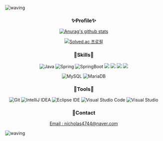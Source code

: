 <!--![waving](https://capsule-render.vercel.app/api?type=waving&height=300&text=🙋‍♂️WONSEOK&fontColor=FFFFFF&animation=fadeIn&fontAlign=50&fontAlignY=40&color=0:BCE3FD,100:C091F6&section=header)-->

<!--![soft](https://capsule-render.vercel.app/api?type=soft&color=auto&text=Good%20to%20use%20with%20other%20readme&fontSize=40&animation=twinkling)-->

![waving](https://capsule-render.vercel.app/api?type=waving&color=100:C091F6&text=JUST%20DO%20IT💻&fontColor=FFFFFF&fontAlignY=30&fontSize=60&height=220&animation=fadeIn&desc=🙋‍♂️This%20is%20WONSEOK's%20github😎&descAlignY=50)

<div align="center">
  
<!--![아이콘깃](https://user-images.githubusercontent.com/113500970/212019514-68ed25de-aae6-45a7-94a2-1e69c82d2dc5.png)-->
  
<!--### 🌱Experiences-->
<!--
**Bachelor Degree**
- **Mar 2018 - Sep 2023(expected)** School of Conputer science, Chungbuk National University</br>

**Undergraduate researcher**
- **Apr 2021 - Jun 2022** Intelligent Software Lab at Chungbuk National University's School of Computer Science
-->


### ✨Profile✨
  

<!-- 깃헙 스탯 -->
 [![Anurag's github stats](https://github-readme-stats.vercel.app/api?username=WONSEOKJE&theme=merko)](https://github.com/anuraghazra/github-readme-stats)


<!-- 백준 스탯 -->
[![Solved.ac 프로필](http://mazassumnida.wtf/api/v2/generate_badge?boj=je8888)](https://solved.ac/profile/je8888)

<!-- 언어 스탯
[![Top Langs](https://github-readme-stats.vercel.app/api/top-langs/?username=CocoIsCat&layout=compact)](https://github.com/anuraghazra/github-readme-stats)
-->
  


### 💪Skills💪
![Java](https://img.shields.io/badge/Java-007396.svg?&style=for-the-badge&logo=Java&logoColor=white) ![Spring](https://img.shields.io/badge/Spring-6DB33F.svg?&style=for-the-badge&logo=Spring&logoColor=white) <img alt="SpringBoot" src ="https://img.shields.io/badge/SpringBoot-green?style=for-the-badge&logo=springboot&logoColor=white"/> <img src="https://img.shields.io/badge/Spring Data JPA-6DB33F?style=for-the-badge&logo=Spring Data JPA&logoColor=white"> <img src="https://img.shields.io/badge/MyBatis-D14836?style=for-the-badge&logo=MyBatis&logoColor=white"> <img src="https://img.shields.io/badge/Amazon AWS-232F3E?style=for-the-badge&logo=Amazon AWS&logoColor=white"> <img src="https://img.shields.io/badge/Amazon EC2-FF9900?style=for-the-badge&logo=Amazon EC2&logoColor=white">

![MySQL](https://img.shields.io/badge/MySQL-4479A1.svg?&style=for-the-badge&logo=MySQL&logoColor=white) ![MariaDB](https://img.shields.io/badge/MariaDB-003545?style=for-the-badge&logo=mariadb&logoColor=white)


### 🔧Tools🔧
![Git](https://img.shields.io/badge/Git-F05032.svg?&style=for-the-badge&logo=Git&logoColor=white) ![IntelliJ IDEA](https://img.shields.io/badge/IntelliJIDEA-000000.svg?style=for-the-badge&logo=intellij-idea&logoColor=white) ![Eclipse IDE](https://img.shields.io/badge/Eclipse%20IDE-2C2255.svg?&style=for-the-badge&logo=Eclipse%20IDE&logoColor=white) ![Visual Studio Code](https://img.shields.io/badge/Visual%20Studio%20Code-007ACC.svg?&style=for-the-badge&logo=Visual%20Studio%20Code&logoColor=white)  ![Visual Studio](https://img.shields.io/badge/Visual%20Studio-5C2D91.svg?style=for-the-badge&logo=visual-studio&logoColor=white)

### 📮Contact
[Email : nicholas4744@naver.com](nicholas4744@naver.com)

</div>
<!--
**CocoIsCat/CocoIsCat** is a ✨ _special_ ✨ repository because its `README.md` (this file) appears on your GitHub profile.
### Hi there 👋
Here are some ideas to get you started:
- 🔭 I’m currently working on ...
- 🌱 I’m currently learning ...
- 👯 I’m looking to collaborate on ...
- 🤔 I’m looking for help with ...
- 💬 Ask me about ...
- 📫 How to reach me: ...
- 😄 Pronouns: ...
- ⚡ Fun fact: ...
-->


![waving](https://capsule-render.vercel.app/api?type=waving&color=100:C091F6&text=%20%20&fontAlign=30&fontSize=30&descAlign=60&descAlignY=50&section=footer)
